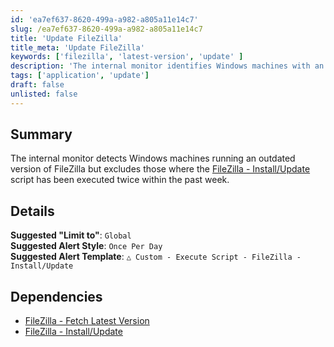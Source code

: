 ```yaml
---
id: 'ea7ef637-8620-499a-a982-a805a11e14c7'
slug: /ea7ef637-8620-499a-a982-a805a11e14c7
title: 'Update FileZilla'
title_meta: 'Update FileZilla'
keywords: ['filezilla', 'latest-version', 'update' ]
description: 'The internal monitor identifies Windows machines with an outdated version of FileZilla installed.'
tags: ['application', 'update']
draft: false
unlisted: false
---
```


## Summary

The internal monitor detects Windows machines running an outdated version of FileZilla but excludes those where the [FileZilla - Install/Update](/docs/154e2b72-d73f-4693-a316-7a296e4793ec) script has been executed twice within the past week.

## Details

**Suggested "Limit to"**: `Global`  
**Suggested Alert Style**: `Once Per Day`  
**Suggested Alert Template**: `△ Custom - Execute Script - FileZilla - Install/Update`

## Dependencies

- [FileZilla - Fetch Latest Version](/docs/71141737-d88f-43d3-9e75-e3f5468f888f)
- [FileZilla - Install/Update](/docs/154e2b72-d73f-4693-a316-7a296e4793ec)